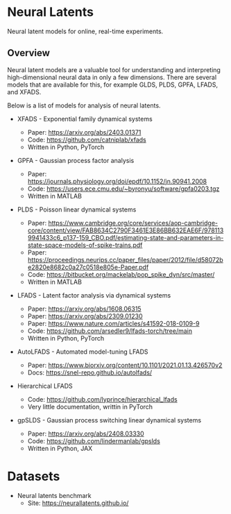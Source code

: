 # Neural Latents

Neural latent models for online, real-time experiments.

## Overview

Neural latent models are a valuable tool for understanding and interpreting high-dimensional neural data in only a few dimensions. There are several models that are available for this, for example GLDS, PLDS, GPFA, LFADS, and XFADS.

Below is a list of models for analysis of neural latents.

* XFADS - Exponential family dynamical systems
    * Paper: https://arxiv.org/abs/2403.01371
    * Code: https://github.com/catniplab/xfads
    * Written in Python, PyTorch


* GPFA - Gaussian process factor analysis
    * Paper: https://journals.physiology.org/doi/epdf/10.1152/jn.90941.2008
    * Code: https://users.ece.cmu.edu/~byronyu/software/gpfa0203.tgz
    * Written in MATLAB


* PLDS - Poisson linear dynamical systems
    * Paper: https://www.cambridge.org/core/services/aop-cambridge-core/content/view/FAB8634C2790F3461E3E86BB632EAE6F/9781139941433c6_p137-159_CBO.pdf/estimating-state-and-parameters-in-state-space-models-of-spike-trains.pdf
    * Paper: https://proceedings.neurips.cc/paper_files/paper/2012/file/d58072be2820e8682c0a27c0518e805e-Paper.pdf
    * Code: https://bitbucket.org/mackelab/pop_spike_dyn/src/master/
    * Written in MATLAB


* LFADS - Latent factor analysis via dynamical systems
    * Paper: https://arxiv.org/abs/1608.06315
    * Paper: https://arxiv.org/abs/2309.01230
    * Paper: https://www.nature.com/articles/s41592-018-0109-9
    * Code: https://github.com/arsedler9/lfads-torch/tree/main
    * Written in Python, PyTorch


* AutoLFADS - Automated model-tuning LFADS
    * Paper: https://www.biorxiv.org/content/10.1101/2021.01.13.426570v2
    * Docs: https://snel-repo.github.io/autolfads/


* Hierarchical LFADS
    * Code: https://github.com/lyprince/hierarchical_lfads
    * Very little documentation, writtin in PyTorch


* gpSLDS - Gaussian process switching linear dynamical systems
    * Paper: https://arxiv.org/abs/2408.03330
    * Code: https://github.com/lindermanlab/gpslds
    * Written in Python, JAX


# Datasets

* Neural latents benchmark
    * Site: https://neurallatents.github.io/